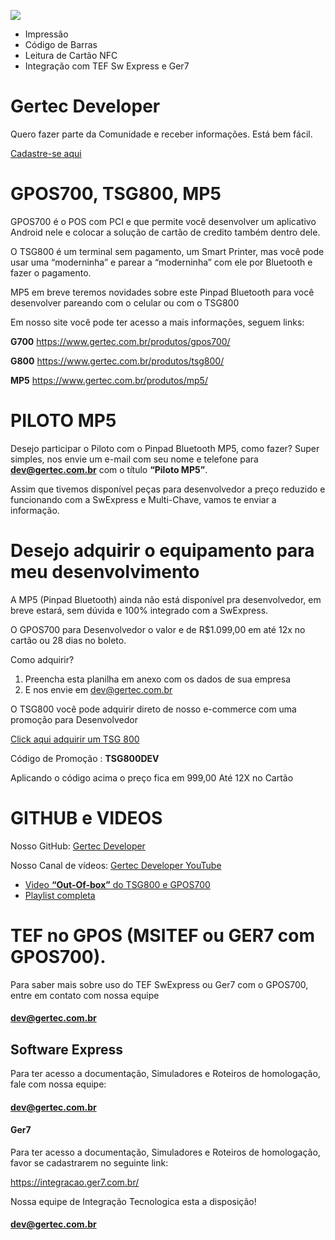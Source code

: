 [![](https://pbs.twimg.com/media/EKzBdw7WwAQrq8J.png)](https://www.gertec.com.br/)

  - Impressão 
  - Código de Barras
  - Leitura de Cartão NFC
  - Integração com TEF Sw Express e Ger7

# Gertec Developer
Quero fazer parte da Comunidade e receber informações.
Está bem fácil.
 
[Cadastre-se aqui]( https://www.gertec.com.br/login/software-house/cadastro/)

# GPOS700, TSG800, MP5
GPOS700 é o POS com PCI e que permite você desenvolver um aplicativo Android nele e colocar a solução de cartão de credito também dentro dele.

O TSG800 é um terminal sem pagamento, um Smart Printer, mas você pode usar uma “moderninha” e parear a “moderninha” com ele por Bluetooth e fazer o pagamento.

MP5 em breve teremos novidades sobre este Pinpad Bluetooth para você desenvolver pareando com o celular ou com o TSG800

Em nosso site você pode ter acesso a mais informações, seguem links:

**G700** https://www.gertec.com.br/produtos/gpos700/

**G800** https://www.gertec.com.br/produtos/tsg800/

**MP5** https://www.gertec.com.br/produtos/mp5/

# PILOTO MP5
Desejo participar o Piloto com o Pinpad Bluetooth MP5, como fazer? Super simples, nos envie um e-mail com seu nome e telefone para **dev@gertec.com.br** com o título **“Piloto MP5”**.

Assim que tivemos disponível peças para desenvolvedor a preço reduzido e funcionando com a SwExpress e Multi-Chave, vamos te enviar a informação. 
 
# Desejo adquirir o equipamento para meu desenvolvimento
A MP5 (Pinpad Bluetooth) ainda não está disponível pra desenvolvedor, em breve estará, sem dúvida e 100% integrado com a SwExpress.

O GPOS700 para Desenvolvedor o valor e de R$1.099,00 em até 12x no cartão ou 28 dias no boleto.
 
Como adquirir? 
  1. Preencha esta planilha em anexo com os dados de sua empresa 
  2. E nos envie em dev@gertec.com.br
  
O TSG800 você pode adquirir direto de nosso e-commerce com uma promoção para Desenvolvedor

[Click aqui adquirir um TSG 800](
https://loja.gertec.com.br/produto/terminal-smart-g800-para-desenvolvimento/)

Código de Promoção : **TSG800DEV**

Aplicando o código acima o preço fica em 999,00 Até 12X no Cartão  

# GITHUB e VIDEOS
Nosso GitHub: [Gertec Developer](https://github.com/gertecdeveloper)

Nosso Canal de vídeos: [Gertec Developer YouTube](https://www.youtube.com/gertecdeveloper)
  - [Video **“Out-Of-box”** do TSG800 e GPOS700]( https://www.youtube.com/watch?v=bW101g2mSgI&t=0s)
  - [Playlist completa](https://www.youtube.com/c/GertecDeveloper/videos)

# TEF no GPOS (MSITEF ou GER7 com GPOS700). 
Para saber mais sobre uso do TEF SwExpress ou Ger7  com o GPOS700, entre em contato com nossa equipe

#### **dev@gertec.com.br**


## Software Express
Para ter acesso a documentação, Simuladores e Roteiros de homologação, fale com nossa equipe:

#### **dev@gertec.com.br**


#### **Ger7**

Para ter acesso a documentação, Simuladores e Roteiros de homologação, favor se cadastrarem no seguinte link:

https://integracao.ger7.com.br/

Nossa equipe de Integração Tecnologica esta a disposição!

#### **dev@gertec.com.br**



